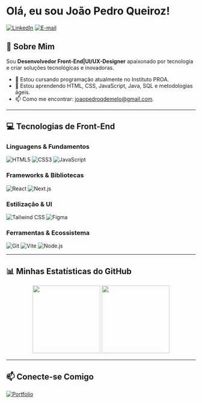 # Olá, eu sou João Pedro Queiroz!


[![LinkedIn](https://img.shields.io/badge/LinkedIn-%230077B5?style=for-the-badge&logo=linkedin&logoColor=white)](https://www.linkedin.com/in/joaopedroqdemelo/)
[![E-mail](https://img.shields.io/badge/-Email-%23333?style=for-the-badge&logo=gmail&logoColor=white)](mailto:[SEU-EMAIL@gmail.com])

## 🚀 Sobre Mim

Sou **Desenvolvedor Front-End|UI/UX-Designer** apaixonado por tecnologia e criar soluções tecnológicas e inovadoras.

* 🔭 Estou cursando programação atualmente no Instituto PROA.
* 🌱 Estou aprendendo HTML, CSS, JavaScript, Java, SQL e metodologias ágeis.
* 📫 Como me encontrar: joaopedroqdemelo@gmail.com.

---

## 💻 Tecnologias de Front-End

### Linguagens & Fundamentos
![HTML5](https://img.shields.io/badge/HTML5-%23E34F26?style=for-the-badge&logo=html5&logoColor=white)
![CSS3](https://img.shields.io/badge/CSS3-%231572B6?style=for-the-badge&logo=css3&logoColor=white)
![JavaScript](https://img.shields.io/badge/JavaScript-%23F7DF1E?style=for-the-badge&logo=javascript&logoColor=black)

### Frameworks & Bibliotecas
![React](https://img.shields.io/badge/React-%2361DAFB?style=for-the-badge&logo=react&logoColor=black)
![Next.js](https://img.shields.io/badge/Next.js-%23000000?style=for-the-badge&logo=next.js&logoColor=white)

### Estilização & UI
![Tailwind CSS](https://img.shields.io/badge/Tailwind_CSS-%2306B6D4?style=for-the-badge&logo=tailwind-css&logoColor=white)
![Figma](https://img.shields.io/badge/Figma-%23F24E1E?style=for-the-badge&logo=figma&logoColor=white)

### Ferramentas & Ecossistema
![Git](https://img.shields.io/badge/Git-%23F05033?style=for-the-badge&logo=git&logoColor=white)
![Vite](https://img.shields.io/badge/Vite-%23646CFF?style=for-the-badge&logo=vite&logoColor=white)
![Node.js](https://img.shields.io/badge/Node.js-%23339933?style=for-the-badge&logo=node.js&logoColor=white)

---

## 📊 Minhas Estatísticas do GitHub

<div align="center">
  <img height="180em" src="https://github-readme-stats.vercel.app/api?username=JotaPQueiroz&show_icons=true&theme=dracula&include_all_commits=true&count_private=true"/>
  <img height="180em" src="https://github-readme-stats.vercel.app/api/top-langs/?username=JotaPQueiroz&layout=compact&langs_count=7&theme=dracula"/>
</div>

---

## 📫 Conecte-se Comigo
[![Portfolio](https://img.shields.io/badge/Portfólio-%23000000?style=for-the-badge&logo=google-chrome&logoColor=white)]([SEU-LINK-PORTFOLIO])
